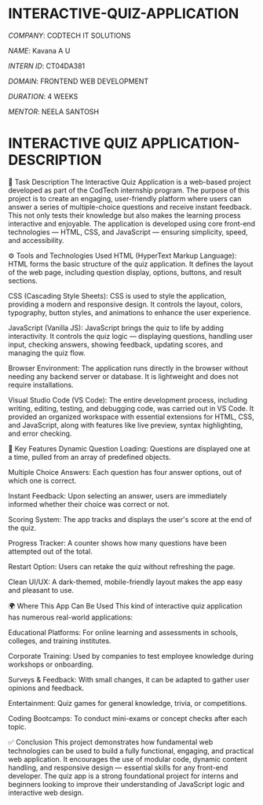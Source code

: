# INTERACTIVE-QUIZ-APPLICATION

*COMPANY*: CODTECH IT SOLUTIONS

*NAME*: Kavana A U

*INTERN ID*: CT04DA381

*DOMAIN*: FRONTEND WEB DEVELOPMENT

*DURATION*: 4 WEEKS

*MENTOR*: NEELA SANTOSH

# INTERACTIVE QUIZ APPLICATION-DESCRIPTION

🧾 Task Description
The Interactive Quiz Application is a web-based project developed as part of the CodTech internship program. The purpose of this project is to create an engaging, user-friendly platform where users can answer a series of multiple-choice questions and receive instant feedback. This not only tests their knowledge but also makes the learning process interactive and enjoyable. The application is developed using core front-end technologies — HTML, CSS, and JavaScript — ensuring simplicity, speed, and accessibility.

⚙️ Tools and Technologies Used
HTML (HyperText Markup Language):
HTML forms the basic structure of the quiz application. It defines the layout of the web page, including question display, options, buttons, and result sections.

CSS (Cascading Style Sheets):
CSS is used to style the application, providing a modern and responsive design. It controls the layout, colors, typography, button styles, and animations to enhance the user experience.

JavaScript (Vanilla JS):
JavaScript brings the quiz to life by adding interactivity. It controls the quiz logic — displaying questions, handling user input, checking answers, showing feedback, updating scores, and managing the quiz flow.

Browser Environment:
The application runs directly in the browser without needing any backend server or database. It is lightweight and does not require installations.

Visual Studio Code (VS Code):
The entire development process, including writing, editing, testing, and debugging code, was carried out in VS Code. It provided an organized workspace with essential extensions for HTML, CSS, and JavaScript, along with features like live preview, syntax highlighting, and error checking.


🧠 Key Features
Dynamic Question Loading: Questions are displayed one at a time, pulled from an array of predefined objects.

Multiple Choice Answers: Each question has four answer options, out of which one is correct.

Instant Feedback: Upon selecting an answer, users are immediately informed whether their choice was correct or not.

Scoring System: The app tracks and displays the user's score at the end of the quiz.

Progress Tracker: A counter shows how many questions have been attempted out of the total.

Restart Option: Users can retake the quiz without refreshing the page.

Clean UI/UX: A dark-themed, mobile-friendly layout makes the app easy and pleasant to use.


🌍 Where This App Can Be Used
This kind of interactive quiz application has numerous real-world applications:

Educational Platforms: For online learning and assessments in schools, colleges, and training institutes.

Corporate Training: Used by companies to test employee knowledge during workshops or onboarding.

Surveys & Feedback: With small changes, it can be adapted to gather user opinions and feedback.

Entertainment: Quiz games for general knowledge, trivia, or competitions.

Coding Bootcamps: To conduct mini-exams or concept checks after each topic.


✅ Conclusion
This project demonstrates how fundamental web technologies can be used to build a fully functional, engaging, and practical web application. It encourages the use of modular code, dynamic content handling, and responsive design — essential skills for any front-end developer. The quiz app is a strong foundational project for interns and beginners looking to improve their understanding of JavaScript logic and interactive web design.

